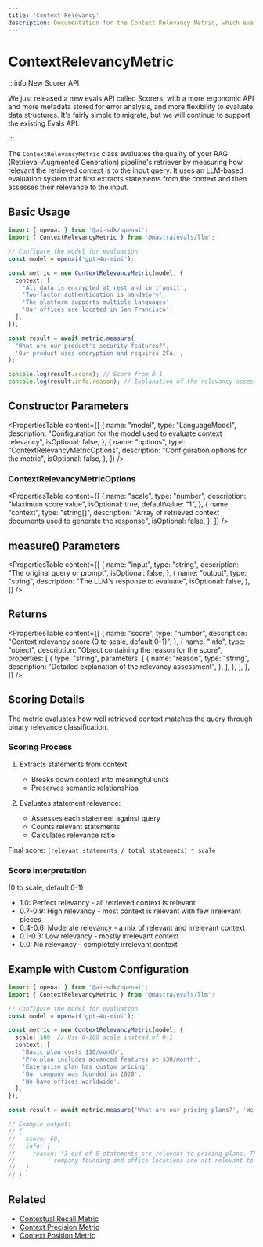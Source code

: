 ```yaml
---
title: 'Context Relevancy'
description: Documentation for the Context Relevancy Metric, which evaluates the relevance of retrieved context in RAG pipelines.
---
```


# ContextRelevancyMetric

:::info New Scorer API

We just released a new evals API called Scorers, with a more ergonomic API and more metadata stored for error analysis, and more flexibility to evaluate data structures. It's fairly simple to migrate, but we will continue to support the existing Evals API.

:::

The `ContextRelevancyMetric` class evaluates the quality of your RAG (Retrieval-Augmented Generation) pipeline's retriever by measuring how relevant the retrieved context is to the input query. It uses an LLM-based evaluation system that first extracts statements from the context and then assesses their relevance to the input.

## Basic Usage

```typescript
import { openai } from '@ai-sdk/openai';
import { ContextRelevancyMetric } from '@mastra/evals/llm';

// Configure the model for evaluation
const model = openai('gpt-4o-mini');

const metric = new ContextRelevancyMetric(model, {
  context: [
    'All data is encrypted at rest and in transit',
    'Two-factor authentication is mandatory',
    'The platform supports multiple languages',
    'Our offices are located in San Francisco',
  ],
});

const result = await metric.measure(
  "What are our product's security features?",
  'Our product uses encryption and requires 2FA.',
);

console.log(result.score); // Score from 0-1
console.log(result.info.reason); // Explanation of the relevancy assessment
```

## Constructor Parameters

<PropertiesTable
content={[
{
name: "model",
type: "LanguageModel",
description:
"Configuration for the model used to evaluate context relevancy",
isOptional: false,
},
{
name: "options",
type: "ContextRelevancyMetricOptions",
description: "Configuration options for the metric",
isOptional: false,
},
]}
/>

### ContextRelevancyMetricOptions

<PropertiesTable
content={[
{
name: "scale",
type: "number",
description: "Maximum score value",
isOptional: true,
defaultValue: "1",
},
{
name: "context",
type: "string[]",
description:
"Array of retrieved context documents used to generate the response",
isOptional: false,
},
]}
/>

## measure() Parameters

<PropertiesTable
content={[
{
name: "input",
type: "string",
description: "The original query or prompt",
isOptional: false,
},
{
name: "output",
type: "string",
description: "The LLM's response to evaluate",
isOptional: false,
},
]}
/>

## Returns

<PropertiesTable
content={[
{
name: "score",
type: "number",
description: "Context relevancy score (0 to scale, default 0-1)",
},
{
name: "info",
type: "object",
description: "Object containing the reason for the score",
properties: [
{
type: "string",
parameters: [
{
name: "reason",
type: "string",
description: "Detailed explanation of the relevancy assessment",
},
],
},
],
},
]}
/>

## Scoring Details

The metric evaluates how well retrieved context matches the query through binary relevance classification.

### Scoring Process

1. Extracts statements from context:
   - Breaks down context into meaningful units
   - Preserves semantic relationships

2. Evaluates statement relevance:
   - Assesses each statement against query
   - Counts relevant statements
   - Calculates relevance ratio

Final score: `(relevant_statements / total_statements) * scale`

### Score interpretation

(0 to scale, default 0-1)

- 1.0: Perfect relevancy - all retrieved context is relevant
- 0.7-0.9: High relevancy - most context is relevant with few irrelevant pieces
- 0.4-0.6: Moderate relevancy - a mix of relevant and irrelevant context
- 0.1-0.3: Low relevancy - mostly irrelevant context
- 0.0: No relevancy - completely irrelevant context

## Example with Custom Configuration

```typescript
import { openai } from '@ai-sdk/openai';
import { ContextRelevancyMetric } from '@mastra/evals/llm';

// Configure the model for evaluation
const model = openai('gpt-4o-mini');

const metric = new ContextRelevancyMetric(model, {
  scale: 100, // Use 0-100 scale instead of 0-1
  context: [
    'Basic plan costs $10/month',
    'Pro plan includes advanced features at $30/month',
    'Enterprise plan has custom pricing',
    'Our company was founded in 2020',
    'We have offices worldwide',
  ],
});

const result = await metric.measure('What are our pricing plans?', 'We offer Basic, Pro, and Enterprise plans.');

// Example output:
// {
//   score: 60,
//   info: {
//     reason: "3 out of 5 statements are relevant to pricing plans. The statements about
//           company founding and office locations are not relevant to the pricing query."
//   }
// }
```

## Related

- [Contextual Recall Metric](./contextual-recall)
- [Context Precision Metric](./context-precision)
- [Context Position Metric](./context-position)
